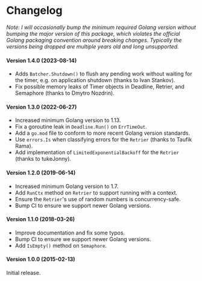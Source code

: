 # Changelog

*Note: I will occasionally bump the minimum required Golang version without
bumping the major version of this package, which violates the official Golang
packaging convention around breaking changes. Typically the versions being
dropped are multiple years old and long unsupported.*

#### Version 1.4.0 (2023-08-14)

 - Adds `Batcher.Shutdown()` to flush any pending work without waiting for the
   timer, e.g. on application shutdown (thanks to Ivan Stankov).
 - Fix possible memory leaks of Timer objects in Deadline, Retrier, and
   Semaphore (thanks to Dmytro Nozdrin).

#### Version 1.3.0 (2022-06-27)

 - Increased minimum Golang version to 1.13.
 - Fix a goroutine leak in `Deadline.Run()` on `ErrTimeOut`.
 - Add a `go.mod` file to conform to more recent Golang version standards.
 - Use `errors.Is` when classifying errors for the `Retrier` (thanks to Taufik
   Rama).
 - Add implementation of `LimitedExponentialBackoff` for the `Retrier` (thanks
   to tukeJonny).

#### Version 1.2.0 (2019-06-14)

 - Increased minimum Golang version to 1.7.
 - Add `RunCtx` method on `Retrier` to support running with a context.
 - Ensure the `Retrier`'s use of random numbers is concurrency-safe.
 - Bump CI to ensure we support newer Golang versions.

#### Version 1.1.0 (2018-03-26)

 - Improve documentation and fix some typos.
 - Bump CI to ensure we support newer Golang versions.
 - Add `IsEmpty()` method on `Semaphore`.

#### Version 1.0.0 (2015-02-13)

Initial release.
